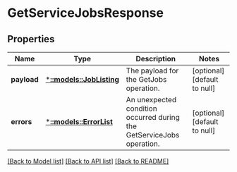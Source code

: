 # GetServiceJobsResponse

## Properties
Name | Type | Description | Notes
------------ | ------------- | ------------- | -------------
**payload** | [***::models::JobListing**](JobListing.md) | The payload for the GetJobs operation. | [optional] [default to null]
**errors** | [***::models::ErrorList**](ErrorList.md) | An unexpected condition occurred during the GetServiceJobs operation. | [optional] [default to null]

[[Back to Model list]](../README.md#documentation-for-models) [[Back to API list]](../README.md#documentation-for-api-endpoints) [[Back to README]](../README.md)


